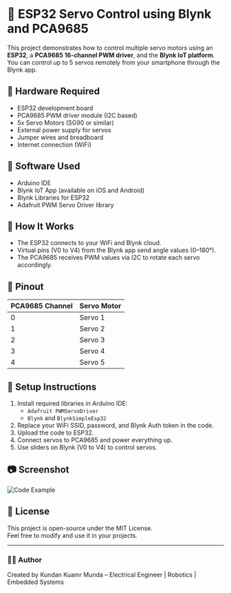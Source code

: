 # 🚀 ESP32 Servo Control using Blynk and PCA9685

This project demonstrates how to control multiple servo motors using an **ESP32**, a **PCA9685 16-channel PWM driver**, and the **Blynk IoT platform**. You can control up to 5 servos remotely from your smartphone through the Blynk app.

## 🔧 Hardware Required

- ESP32 development board  
- PCA9685 PWM driver module (I2C based)  
- 5x Servo Motors (SG90 or similar)  
- External power supply for servos  
- Jumper wires and breadboard  
- Internet connection (WiFi)

## 📱 Software Used

- Arduino IDE  
- Blynk IoT App (available on iOS and Android)  
- Blynk Libraries for ESP32  
- Adafruit PWM Servo Driver library

## 🧠 How It Works

- The ESP32 connects to your WiFi and Blynk cloud.
- Virtual pins (V0 to V4) from the Blynk app send angle values (0–180°).
- The PCA9685 receives PWM values via I2C to rotate each servo accordingly.

## 🔌 Pinout

| PCA9685 Channel | Servo Motor |
|------------------|--------------|
| 0                | Servo 1      |
| 1                | Servo 2      |
| 2                | Servo 3      |
| 3                | Servo 4      |
| 4                | Servo 5      |

## 🧪 Setup Instructions

1. Install required libraries in Arduino IDE:
   - `Adafruit PWMServoDriver`
   - `Blynk` and `BlynkSimpleEsp32`
2. Replace your WiFi SSID, password, and Blynk Auth token in the code.
3. Upload the code to ESP32.
4. Connect servos to PCA9685 and power everything up.
5. Use sliders on Blynk (V0 to V4) to control servos.

## 📷 Screenshot

![Code Example](C:\Users\USER\OneDrive\Pictures\Screenshots.png)

## 📄 License

This project is open-source under the MIT License.  
Feel free to modify and use it in your projects.

---

### 👨‍💻 Author

Created by Kundan Kuamr Munda – Electrical Engineer | Robotics | Embedded Systems  
